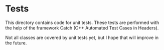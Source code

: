 # Tests

This directory contains code for unit tests. These tests are performed with the
help of the framework Catch (C++ Automated Test Cases in Headers).

Not all classes are covered by unit tests yet, but I hope that will improve in
the future.
